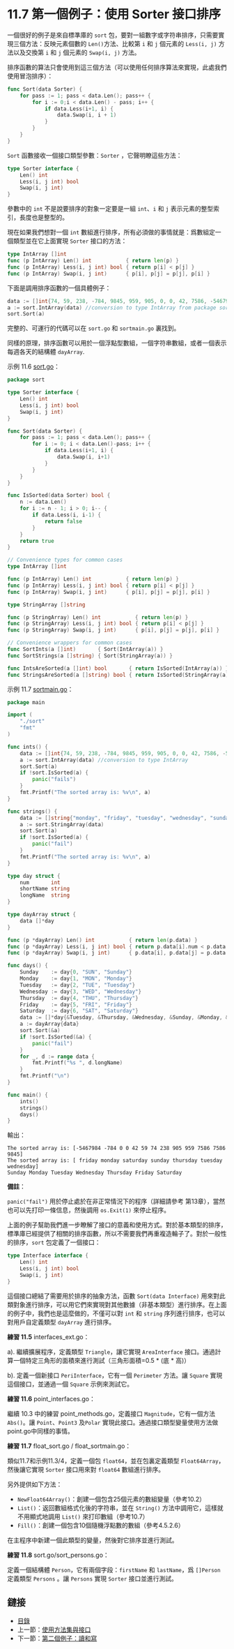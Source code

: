﻿# 11.7 第一個例子：使用 Sorter 接口排序

一個很好的例子是來自標準庫的 `sort` 包，要對一組數字或字符串排序，只需要實現三個方法：反映元素個數的 `Len()`方法、比較第 `i` 和 `j` 個元素的 `Less(i, j)` 方法以及交換第 `i` 和 `j` 個元素的 `Swap(i, j)` 方法。

排序函數的算法只會使用到這三個方法（可以使用任何排序算法來實現，此處我們使用冒泡排序）：

```go
func Sort(data Sorter) {
    for pass := 1; pass < data.Len(); pass++ {
        for i := 0;i < data.Len() - pass; i++ {
            if data.Less(i+1, i) {
                data.Swap(i, i + 1)
            }
        }
    }
}
```

`Sort` 函數接收一個接口類型參數：`Sorter` ，它聲明瞭這些方法：

```go
type Sorter interface {
    Len() int
    Less(i, j int) bool
    Swap(i, j int)
}
```

參數中的 `int` 不是說要排序的對象一定要是一組 `int`、`i` 和 `j` 表示元素的整型索引，長度也是整型的。

現在如果我們想對一個 `int` 數組進行排序，所有必須做的事情就是：爲數組定一個類型並在它上面實現 `Sorter` 接口的方法：

```go
type IntArray []int
func (p IntArray) Len() int           { return len(p) }
func (p IntArray) Less(i, j int) bool { return p[i] < p[j] }
func (p IntArray) Swap(i, j int)      { p[i], p[j] = p[j], p[i] }
```

下面是調用排序函數的一個具體例子：

```go
data := []int{74, 59, 238, -784, 9845, 959, 905, 0, 0, 42, 7586, -5467984, 7586}
a := sort.IntArray(data) //conversion to type IntArray from package sort
sort.Sort(a)
```

完整的、可運行的代碼可以在 `sort.go` 和 `sortmain.go` 裏找到。

同樣的原理，排序函數可以用於一個浮點型數組，一個字符串數組，或者一個表示每週各天的結構體 `dayArray`.

示例 11.6 [sort.go](examples/chapter_11/sort.go)：

```go
package sort

type Sorter interface {
	Len() int
	Less(i, j int) bool
	Swap(i, j int)
}

func Sort(data Sorter) {
	for pass := 1; pass < data.Len(); pass++ {
		for i := 0; i < data.Len()-pass; i++ {
			if data.Less(i+1, i) {
				data.Swap(i, i+1)
			}
		}
	}
}

func IsSorted(data Sorter) bool {
	n := data.Len()
	for i := n - 1; i > 0; i-- {
		if data.Less(i, i-1) {
			return false
		}
	}
	return true
}

// Convenience types for common cases
type IntArray []int

func (p IntArray) Len() int           { return len(p) }
func (p IntArray) Less(i, j int) bool { return p[i] < p[j] }
func (p IntArray) Swap(i, j int)      { p[i], p[j] = p[j], p[i] }

type StringArray []string

func (p StringArray) Len() int           { return len(p) }
func (p StringArray) Less(i, j int) bool { return p[i] < p[j] }
func (p StringArray) Swap(i, j int)      { p[i], p[j] = p[j], p[i] }

// Convenience wrappers for common cases
func SortInts(a []int)       { Sort(IntArray(a)) }
func SortStrings(a []string) { Sort(StringArray(a)) }

func IntsAreSorted(a []int) bool       { return IsSorted(IntArray(a)) }
func StringsAreSorted(a []string) bool { return IsSorted(StringArray(a)) }
```

示例 11.7 [sortmain.go](examples/chapter_11/sortmain.go)：

```go
package main

import (
	"./sort"
	"fmt"
)

func ints() {
	data := []int{74, 59, 238, -784, 9845, 959, 905, 0, 0, 42, 7586, -5467984, 7586}
	a := sort.IntArray(data) //conversion to type IntArray
	sort.Sort(a)
	if !sort.IsSorted(a) {
		panic("fails")
	}
	fmt.Printf("The sorted array is: %v\n", a)
}

func strings() {
	data := []string{"monday", "friday", "tuesday", "wednesday", "sunday", "thursday", "", "saturday"}
	a := sort.StringArray(data)
	sort.Sort(a)
	if !sort.IsSorted(a) {
		panic("fail")
	}
	fmt.Printf("The sorted array is: %v\n", a)
}

type day struct {
	num       int
	shortName string
	longName  string
}

type dayArray struct {
	data []*day
}

func (p *dayArray) Len() int           { return len(p.data) }
func (p *dayArray) Less(i, j int) bool { return p.data[i].num < p.data[j].num }
func (p *dayArray) Swap(i, j int)      { p.data[i], p.data[j] = p.data[j], p.data[i] }

func days() {
	Sunday    := day{0, "SUN", "Sunday"}
	Monday    := day{1, "MON", "Monday"}
	Tuesday   := day{2, "TUE", "Tuesday"}
	Wednesday := day{3, "WED", "Wednesday"}
	Thursday  := day{4, "THU", "Thursday"}
	Friday    := day{5, "FRI", "Friday"}
	Saturday  := day{6, "SAT", "Saturday"}
	data := []*day{&Tuesday, &Thursday, &Wednesday, &Sunday, &Monday, &Friday, &Saturday}
	a := dayArray{data}
	sort.Sort(&a)
	if !sort.IsSorted(&a) {
		panic("fail")
	}
	for _, d := range data {
		fmt.Printf("%s ", d.longName)
	}
	fmt.Printf("\n")
}

func main() {
	ints()
	strings()
	days()
}
```

輸出：

    The sorted array is: [-5467984 -784 0 0 42 59 74 238 905 959 7586 7586 9845]
    The sorted array is: [ friday monday saturday sunday thursday tuesday wednesday]
    Sunday Monday Tuesday Wednesday Thursday Friday Saturday 

**備註**：

`panic("fail")` 用於停止處於在非正常情況下的程序（詳細請參考 第13章），當然也可以先打印一條信息，然後調用 `os.Exit(1)` 來停止程序。

上面的例子幫助我們進一步瞭解了接口的意義和使用方式。對於基本類型的排序，標準庫已經提供了相關的排序函數，所以不需要我們再重複造輪子了。對於一般性的排序，`sort` 包定義了一個接口：

```go
type Interface interface {
	Len() int
	Less(i, j int) bool
	Swap(i, j int)
}
```

這個接口總結了需要用於排序的抽象方法，函數 `Sort(data Interface)` 用來對此類對象進行排序，可以用它們來實現對其他數據（非基本類型）進行排序。在上面的例子中，我們也是這麼做的，不僅可以對 `int` 和 `string` 序列進行排序，也可以對用戶自定義類型 `dayArray` 進行排序。

**練習 11.5** interfaces_ext.go：

a). 繼續擴展程序，定義類型 `Triangle`，讓它實現 `AreaInterface` 接口。通過計算一個特定三角形的面積來進行測試（三角形面積=0.5 * (底 * 高)）

b). 定義一個新接口 `PeriInterface`，它有一個 `Perimeter` 方法。讓 `Square` 實現這個接口，並通過一個 `Square` 示例來測試它。

**練習 11.6** point_interfaces.go：

繼續 10.3 中的練習 point_methods.go，定義接口 `Magnitude`，它有一個方法 `Abs()`。讓 `Point`、`Point3` 及`Polar` 實現此接口。通過接口類型變量使用方法做point.go中同樣的事情。

**練習 11.7** float_sort.go / float_sortmain.go：

類似11.7和示例11.3/4，定義一個包 `float64`，並在包裏定義類型 `Float64Array`，然後讓它實現 `Sorter` 接口用來對 `float64` 數組進行排序。

另外提供如下方法：

- `NewFloat64Array()`：創建一個包含25個元素的數組變量（參考10.2）
- `List()`：返回數組格式化後的字符串，並在 `String()` 方法中調用它，這樣就不用顯式地調用 `List()` 來打印數組（參考10.7）
- `Fill()`：創建一個包含10個隨機浮點數的數組（參考4.5.2.6）

在主程序中新建一個此類型的變量，然後對它排序並進行測試。

**練習 11.8** sort.go/sort_persons.go：

定義一個結構體 `Person`，它有兩個字段：`firstName` 和 `lastName`，爲 `[]Person` 定義類型 `Persons` 。讓 `Persons` 實現 `Sorter` 接口並進行測試。

## 鏈接

- [目錄](directory.md)
- 上一節：[使用方法集與接口](11.6.md)
- 下一節：[第二個例子：讀和寫](11.8.md)